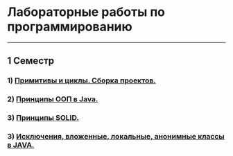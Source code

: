 # Лабораторные работы по программированию
---
## 1 Семестр
### 1) <a href="/lab1/">Примитивы и циклы. Сборка проектов.</a>
### 2) <a href="/lab2/">Принципы ООП в Java.</a>
### 3) <a href="/lab3/">Принципы SOLID.</a>
### 3) <a href="/lab4/">Исключения, вложенные, локальные, анонимные классы в JAVA.</a>